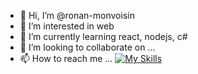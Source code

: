 - 👋 Hi, I’m @ronan-monvoisin
- 👀 I’m interested in web
- 🌱 I’m currently learning react, nodejs, c#
- 💞️ I’m looking to collaborate on ...
- 📫 How to reach me ...
[![My Skills](https://skillicons.dev/icons?i=html,css,tailwind,js,jquery,vue,react,php,wordpress,mysql,cs,dotnet,java,nodejs,ae,git)]()
<!---
ronan-monvoisin/ronan-monvoisin is a ✨ special ✨ repository because its `README.md` (this file) appears on your GitHub profile.
You can click the Preview link to take a look at your changes.
--->
